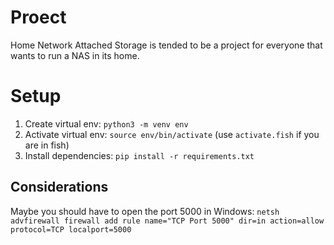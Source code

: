 # Proect

Home Network Attached Storage is tended to be a project for everyone that wants to run a NAS in its home.

# Setup

1. Create virtual env: `python3 -m venv env`
1. Activate virtual env: `source env/bin/activate` (use `activate.fish` if you are in fish)
1. Install dependencies: `pip install -r requirements.txt`

## Considerations
Maybe you should have to open the port 5000 in Windows:
`netsh advfirewall firewall add rule name="TCP Port 5000" dir=in action=allow protocol=TCP localport=5000`
